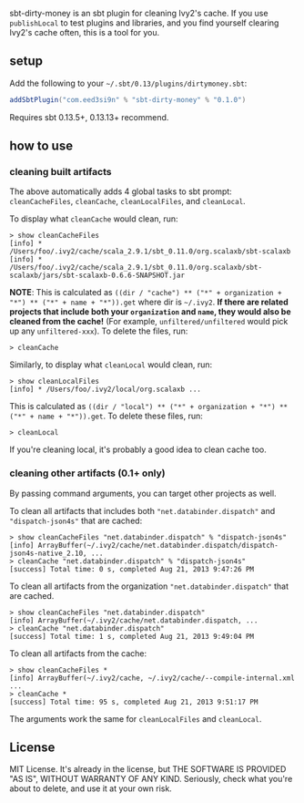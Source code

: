 sbt-dirty-money is an sbt plugin for cleaning Ivy2's cache. If you use `publishLocal` to test plugins and libraries, and you find yourself clearing Ivy2's cache often, this is a tool for you.

## setup

Add the following to your `~/.sbt/0.13/plugins/dirtymoney.sbt`:

```scala
addSbtPlugin("com.eed3si9n" % "sbt-dirty-money" % "0.1.0")
```

Requires sbt 0.13.5+, 0.13.13+ recommend.

## how to use

### cleaning built artifacts

The above automatically adds 4 global tasks to sbt prompt: `cleanCacheFiles`, `cleanCache`, `cleanLocalFiles`, and `cleanLocal`.

To display what `cleanCache` would clean, run:

    > show cleanCacheFiles
    [info] * /Users/foo/.ivy2/cache/scala_2.9.1/sbt_0.11.0/org.scalaxb/sbt-scalaxb
    [info] * /Users/foo/.ivy2/cache/scala_2.9.1/sbt_0.11.0/org.scalaxb/sbt-scalaxb/jars/sbt-scalaxb-0.6.6-SNAPSHOT.jar

**NOTE**: This is calculated as `((dir / "cache") ** ("*" + organization + "*") ** ("*" + name + "*")).get` where dir is `~/.ivy2`. **If there are related projects that include both your `organization` and `name`, they would also be cleaned from the cache!** (For example, `unfiltered/unfiltered` would pick up any `unfiltered-xxx`). To delete the files, run:

    > cleanCache

Similarly, to display what `cleanLocal` would clean, run:

    > show cleanLocalFiles
    [info] * /Users/foo/.ivy2/local/org.scalaxb ...

This is calculated as `((dir / "local") ** ("*" + organization + "*") ** ("*" + name + "*")).get`. To delete these files, run:

    > cleanLocal

If you're cleaning local, it's probably a good idea to clean cache too.

### cleaning other artifacts (0.1+ only)

By passing command arguments, you can target other projects as well.

To clean all artifacts that includes both `"net.databinder.dispatch"` and `"dispatch-json4s"` that are cached:

    > show cleanCacheFiles "net.databinder.dispatch" % "dispatch-json4s"
    [info] ArrayBuffer(~/.ivy2/cache/net.databinder.dispatch/dispatch-json4s-native_2.10, ...
    > cleanCache "net.databinder.dispatch" % "dispatch-json4s"
    [success] Total time: 0 s, completed Aug 21, 2013 9:47:26 PM

To clean all artifacts from the organization `"net.databinder.dispatch"` that are cached.

    > show cleanCacheFiles "net.databinder.dispatch"
    [info] ArrayBuffer(~/.ivy2/cache/net.databinder.dispatch, ...
    > cleanCache "net.databinder.dispatch"
    [success] Total time: 1 s, completed Aug 21, 2013 9:49:04 PM

To clean all artifacts from the cache:

    > show cleanCacheFiles *
    [info] ArrayBuffer(~/.ivy2/cache, ~/.ivy2/cache/--compile-internal.xml ...
    > cleanCache *
    [success] Total time: 95 s, completed Aug 21, 2013 9:51:17 PM

The arguments work the same for `cleanLocalFiles` and `cleanLocal`.

## License

MIT License. It's already in the license, but THE SOFTWARE IS PROVIDED "AS IS", WITHOUT WARRANTY OF ANY KIND.
Seriously, check what you're about to delete, and use it at your own risk.
